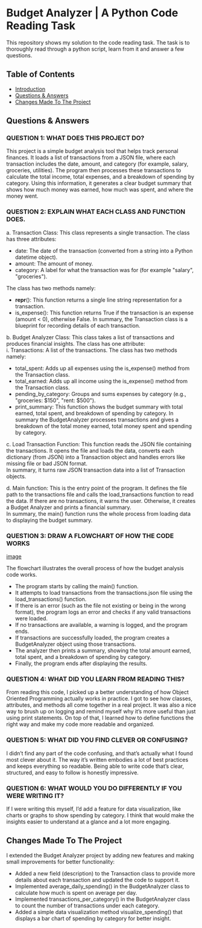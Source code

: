 # Budget Analyzer | A Python Code Reading Task
This repository shows my solution to the code reading task. The task is to thoroughly read through a python script, learn from it and answer a few questions.

## Table of Contents
- [Introduction](#budget-analyzer--a-python-code-reading-task)
- [Questions & Answers](#questions--answers)
- [Changes Made To The Project](#changes-made-to-the-project)

## Questions & Answers
### QUESTION 1: WHAT DOES THIS PROJECT DO?
This project is a simple budget analysis tool that helps track personal finances. It loads a list of transactions from a JSON file, where each transaction includes the date, amount, and category (for example, salary, groceries, utilities). The program then processes these transactions to calculate the total income, total expenses, and a breakdown of spending by category. Using this information, it generates a clear budget summary that shows how much money was earned, how much was spent, and where the money went.

### QUESTION 2: EXPLAIN WHAT EACH CLASS AND FUNCTION DOES.
a. Transaction Class: This class represents a single transaction. The class has three attributes:<br>
- date: The date of the transaction (converted from a string into a Python datetime object).
- amount: The amount of money.
- category: A label for what the transaction was for (for example  "salary", "groceries").<br>

The class has two methods namely:
-  __repr__(): This function returns a single line string representation for a transaction.
- is_expense(): This function returns True if the transaction is an expense (amount < 0), otherwise False.
In summary, the Transaction class is a blueprint for recording details of each transaction.<br>

b. Budget Analyzer Class: This class takes a list of transactions and produces financial insights. The class has one attribute:<br>
i. Transactions: A list of the transactions.
The class has two methods namely:
- total_spent: Adds up all expenses using the is_expense() method from the Transaction class.
- total_earned: Adds up all income using the is_expense() method from the Transaction class.
- pending_by_category: Groups and sums expenses by category (e.g., "groceries: $150", "rent: $500").
- print_summary: This function shows the budget summary with total earned, total spent, and breakdown of spending by category.
In summary the BudgetAnalyzer processes transactions and gives a breakdown of the total money earned, total money spent and spending by category.<br>

c. Load Transaction Function: This function reads the JSON file containing the transactions. It opens the file and loads the data, converts each dictionary (from JSON) into a Transaction object and handles errors like missing file or bad JSON format.<br>
In summary, it turns raw JSON transaction data into a list of Transaction objects.<br>

d. Main function: This is the entry point of the program. It defines the file path to the transactions file and calls the load_transactions function to read the data. If there are no transactions, it warns the user.
Otherwise, it creates a Budget Analyzer and prints a financial summary.<br>
In summary, the main() function runs the whole process from loading data to displaying the budget summary.

### QUESTION 3: DRAW A FLOWCHART OF HOW THE CODE WORKS
[image](flowchart.svg)

The flowchart illustrates the overall process of how the budget analysis code works.
- The program starts by calling the main() function.
- It attempts to load transactions from the transactions.json file using the load_transactions() function.
- If there is an error (such as the file not existing or being in the wrong format), the program logs an error and checks if any valid transactions were loaded.
- If no transactions are available, a warning is logged, and the program ends.
- If transactions are successfully loaded, the program creates a BudgetAnalyzer object using those transactions.
- The analyzer then prints a summary, showing the total amount earned, total spent, and a breakdown of spending by category.
- Finally, the program ends after displaying the results.

### QUESTION 4: WHAT DID YOU LEARN FROM READING THIS?
From reading this code, I picked up a better understanding of how Object Oriented Programming actually works in practice. I got to see how classes, attributes, and methods all come together in a real project. It was also a nice way to brush up on logging and remind myself why it’s more useful than just using print statements. On top of that, I learned how to define functions the right way and make my code more readable and organized.

### QUESTION 5: WHAT DID YOU FIND CLEVER OR CONFUSING?
I didn’t find any part of the code confusing, and that’s actually what I found most clever about it. The way it’s written embodies a lot of best practices and keeps everything so readable. Being able to write code that’s clear, structured, and easy to follow is honestly impressive.

### QUESTION 6: WHAT WOULD YOU DO DIFFERENTLY IF YOU WERE WRITING IT?
If I were writing this myself, I’d add a feature for data visualization, like charts or graphs to show spending by category. I think that would make the insights easier to understand at a glance and a lot more engaging.


## Changes Made To The Project
I extended the Budget Analyzer project by adding new features and making small improvements for better functionality:
- Added a new field (description) to the Transaction class to provide more details about each transaction and updated the code to support it.
- Implemented average_daily_spending() in the BudgetAnalyzer class to calculate how much is spent on average per day.
- Implemented transactions_per_category() in the BudgetAnalyzer class to count the number of transactions under each category.
- Added a simple data visualization method visualize_spending() that displays a bar chart of spending by category for better insight.

